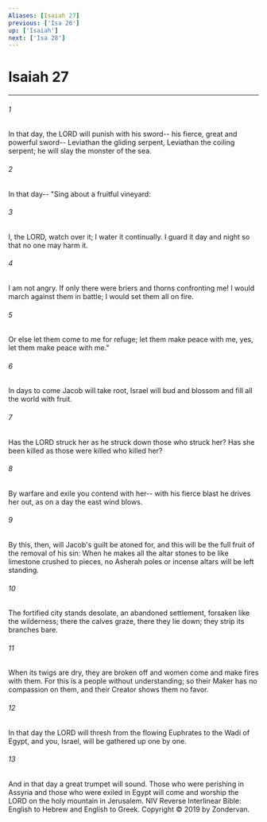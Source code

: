 ```yaml
---
Aliases: [Isaiah 27]
previous: ['Isa 26']
up: ['Isaiah']
next: ['Isa 28']
---
```

# Isaiah 27

***


###### 1 
In that day, the LORD will punish with his sword-- his fierce, great and powerful sword-- Leviathan the gliding serpent, Leviathan the coiling serpent; he will slay the monster of the sea. 

###### 2 
In that day-- "Sing about a fruitful vineyard: 

###### 3 
I, the LORD, watch over it; I water it continually. I guard it day and night so that no one may harm it. 

###### 4 
I am not angry. If only there were briers and thorns confronting me! I would march against them in battle; I would set them all on fire. 

###### 5 
Or else let them come to me for refuge; let them make peace with me, yes, let them make peace with me." 

###### 6 
In days to come Jacob will take root, Israel will bud and blossom and fill all the world with fruit. 

###### 7 
Has the LORD struck her as he struck down those who struck her? Has she been killed as those were killed who killed her? 

###### 8 
By warfare and exile you contend with her-- with his fierce blast he drives her out, as on a day the east wind blows. 

###### 9 
By this, then, will Jacob's guilt be atoned for, and this will be the full fruit of the removal of his sin: When he makes all the altar stones to be like limestone crushed to pieces, no Asherah poles or incense altars will be left standing. 

###### 10 
The fortified city stands desolate, an abandoned settlement, forsaken like the wilderness; there the calves graze, there they lie down; they strip its branches bare. 

###### 11 
When its twigs are dry, they are broken off and women come and make fires with them. For this is a people without understanding; so their Maker has no compassion on them, and their Creator shows them no favor. 

###### 12 
In that day the LORD will thresh from the flowing Euphrates to the Wadi of Egypt, and you, Israel, will be gathered up one by one. 

###### 13 
And in that day a great trumpet will sound. Those who were perishing in Assyria and those who were exiled in Egypt will come and worship the LORD on the holy mountain in Jerusalem. NIV Reverse Interlinear Bible: English to Hebrew and English to Greek. Copyright © 2019 by Zondervan.
